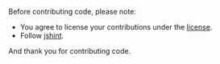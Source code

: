 Before contributing code, please note:

* You agree to license your contributions under the [license](LICENCE).
* Follow [jshint](http://www.jshint.com/).

And thank you for contributing code.
